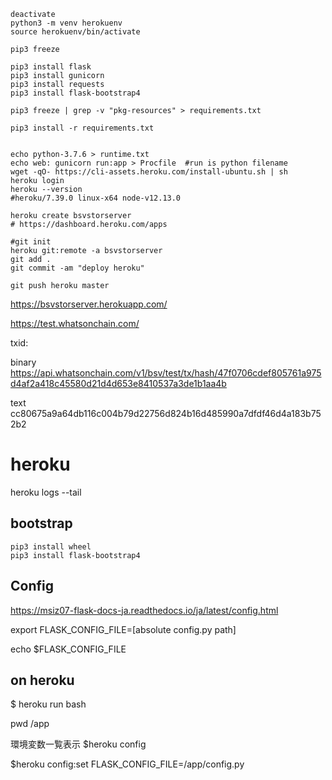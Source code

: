 
```
deactivate
python3 -m venv herokuenv
source herokuenv/bin/activate

pip3 freeze

pip3 install flask
pip3 install gunicorn
pip3 install requests
pip3 install flask-bootstrap4

pip3 freeze | grep -v "pkg-resources" > requirements.txt

pip3 install -r requirements.txt


echo python-3.7.6 > runtime.txt
echo web: gunicorn run:app > Procfile  #run is python filename
wget -qO- https://cli-assets.heroku.com/install-ubuntu.sh | sh
heroku login
heroku --version
#heroku/7.39.0 linux-x64 node-v12.13.0

heroku create bsvstorserver
# https://dashboard.heroku.com/apps

#git init
heroku git:remote -a bsvstorserver
git add .
git commit -am "deploy heroku"

git push heroku master
```

https://bsvstorserver.herokuapp.com/

https://test.whatsonchain.com/

txid:

binary
https://api.whatsonchain.com/v1/bsv/test/tx/hash/47f0706cdef805761a975d4af2a418c45580d21d4d653e8410537a3de1b1aa4b

text
cc80675a9a64db116c004b79d22756d824b16d485990a7dfdf46d4a183b752b2


# heroku

heroku logs --tail

## bootstrap

```
pip3 install wheel
pip3 install flask-bootstrap4
```


## Config

https://msiz07-flask-docs-ja.readthedocs.io/ja/latest/config.html

export FLASK_CONFIG_FILE=[absolute config.py path]

echo $FLASK_CONFIG_FILE

## on heroku 
$ heroku run bash

pwd
/app

環境変数一覧表示
$heroku config

$heroku config:set FLASK_CONFIG_FILE=/app/config.py